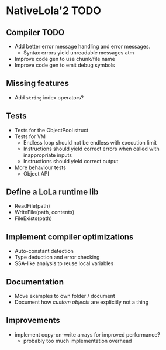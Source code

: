 # NativeLola'2 TODO

## Compiler TODO
- Add better error message handling and error messages.
  - Syntax errors yield unreadable messages atm
- Improve code gen to use chunk/file name
- Improve code gen to emit debug symbols

## Missing features
- Add `string` index operators?

## Tests
- Tests for the ObjectPool struct
- Tests for VM
  - Endless loop should not be endless with execution limit
  - Instructions should yield correct errors when called with inappropriate inputs
  - Instructions should yield correct output
- More behaviour tests
  - Object API

## Define a LoLa runtime lib
- ReadFile(path)
- WriteFile(path, contents)
- FileExists(path)

## Implement compiler optimizations
- Auto-constant detection
- Type deduction and error checking
- SSA-like analysis to reuse local variables

## Documentation
- Move examples to own folder / document
- Document how *custom objects* are explicitly not a thing

## Improvements
- implement copy-on-write arrays for improved performance?
  - probably too much implementation overhead

